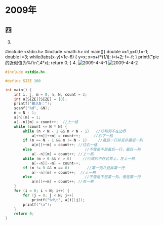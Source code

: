 # 2009年

## 四

3.
#include <stdio.h>
#include <math.h>
int main(){
	double x=1,y=0,f=-1;
	double i=3;
	while(fabs(x-y)>1e-6)
	{
		y=x;
		x=x+f*(1/i);
		i=i+2;
		f=-f;
	}
	printf("pie的近似值为%f\n",4*x);
	return 0;
}
4. 
![2009-4-4-1](../img/2009-4-4-1.png)
![2009-4-4-2](../img/2009-4-4-2.png)

```c
#include <stdio.h>

#define SIZE 100

int main() {
    int i, j, m = 0, n, N, count = 2;
    int a[SIZE][SIZE] = {0};
    printf("输入N：");
    scanf("%d", &N);
    n = N - 1;
    a[n][m] = 1;
    a[--n][m] = count++;  //上一格
    while (count <= N * N) {
        while (n < N - 1 && m < N - 1)   //行和列不在边界
            a[++n][++m] = count++;      //右下一格
        if (n == N - 1 && m != N - 1)     //最后一行并且非最后一列
            a[n][++m] = count++; //往右一格
        else                        //不管是不是最后一行，最后一列
            a[--n][m] = count++; //上一格
        while (m > 0 && n > 0)     //行或列不在边界上，左上一格
            a[--n][--m] = count++;
        if (n != 0 && m == 0)        //第一列并且非第一行
            a[--n][m] = count++;  //上一格
        else                        //不管是不是第一列，但是第一行
            a[n][++m] = count++; //右一格
    }
    for (i = 0; i < N; i++) {
        for (j = 0; j < N; j++)
            printf("%d\t", a[i][j]);
        printf("\n");
    }
    return 0;
}
```
